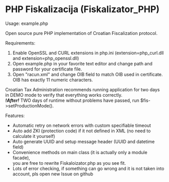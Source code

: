 PHP Fiskalizacija (Fiskalizator_PHP)
====================================

Usage: example.php

Open source pure PHP implementation of Croatian Fiscalization protocol.

Requirements:  
1.  Enable OpenSSL and CURL extensions in php.ini (extension=php_curl.dll and extension=php_openssl.dll)  
2.  Open example.php in your favorite text editor and change path and password for your certificate file.  
3.  Open "racun.xml" and change OIB field to match OIB used in certificate.
OIB has exactly 11 numeric characters.  
  
  
Croatian Tax Administration recommends running application for two days in DEMO mode
to verify that everything works correctly.  
***!After!*** TWO days of runtime without problems have passed, run $fis->setProductionMode().

Features:
 * Automatic retry on network errors with custom specifiable timeout
 * Auto add ZKI (protection code) if it not defined in XML (no need to calculate it yourself)
 * Auto generate UUID and setup message header (UUID and datetime field)
 * Convenience methods on main class (it is actually only a module facade),  
you are free to rewrite Fiskaloizator.php as you see fit.
 * Lots of error checking, if something can go wrong and it is not taken into account, pls open new Issue on github
